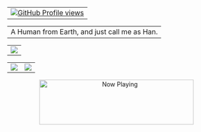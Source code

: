 <table>
<tr>
<td align="left" style="padding=0;">
<a href="https://discord.gg/831">
<img align="center" style="padding=0;" src="https://komarev.com/ghpvc/?username=theonlyhanss&color=84ADEF" alt="GitHub Profile views" />
</a>
</td>
</tr>
</table>
<table>
<tr>
<td>
A Human from Earth, and just call me as Han.
</td>
</tr>
</table>
<table>
<tr>
<td align="left" style="padding=0;">
<a href="https://saweria.co/hanmetaforce">
    <img align="center" style="padding=0;" src="https://lanyard.kyrie25.me/api/917913229668274186?decoration=true&useDisplayName=true&animationDuration=2s&waveColor=84ADEF&idleMessage=go%20to%20the%20moon%20and%20back&imgStyle=dark"/>
</a>
</td>
</tr>
</table>

<table>
  <tr>
    <td align="left" style="padding=0;width=50%;">
<a href="#">
      <img align="center" style="padding=0;" src="https://grs.quantumly.dev/api/?username=theonlyhanss&show_icons=true&title_color=4F8CC9&text_color=9f9f9f&bg_color=00000000&hide_border=true&icon_color=84ADEF&hide_title=true&count_private=true" />
</a>
    </td>
    <td align="center" style="padding=0;width=50%;">
<a href="#">
      <img align="center" style="padding=0;" src="https://grs.quantumly.dev/api/top-langs/?username=theonlyhanss&layout=compact&show_icons=true&title_color=4F8CC9&text_color=9f9f9f&bg_color=00000000&hide_border=true&icon_color=00000000&count_private=true" />
</a>
    </td>
  </tr>
</table>
<p align="center">
<a href="https://dev.eugenbot.xyz/api/now-playing?open=yes">
  <img src="https://dev.eugenbot.xyz/api/now-playing" width="356" height="104" alt="Now Playing"/>
